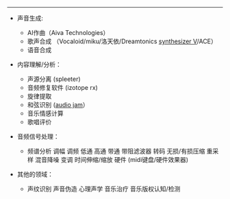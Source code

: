 ‍

---

- 声音生成:

  - AI作曲（Aiva Technologies）
  - 歌声合成 （Vocaloid/miku/洛天依/Dreamtonics [synthesizer V](https://search.bilibili.com/all?from_source=webcommentline_search&keyword=synthesizer%20V&seid=18043281246337643520)/ACE）
  - 语音合成

- 内容理解/分析： 

  - 声源分离 (spleeter)
  - 音频修复软件 (izotope rx)
  - 旋律提取
  - 和弦识别 ([audio jam](https://search.bilibili.com/all?from_source=webcommentline_search&keyword=audio%20jam&seid=18043281246337643520)）
  - 音乐情感计算
  - 歌唱评价
- 音频信号处理： 

  - 频谱分析 调幅 调频 低通 高通 带通 带阻滤波器 转码 无损/有损压缩 重采样 混音降噪 变调 时间伸缩/缩放 硬件 (midi键盘/硬件效果器)
- 其他的领域： 

  - 声纹识别 声音伪造 心理声学 音乐治疗 音乐版权认知/检测
